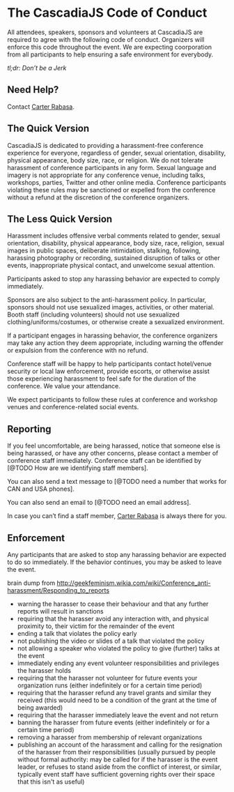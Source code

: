 # The CascadiaJS Code of Conduct

All attendees, speakers, sponsors and volunteers at CascadiaJS are required to agree with the following code of conduct. Organizers will enforce this code throughout the event. We are expecting coorporation from all participants to help ensuring a safe environment for everybody.

*tl;dr: Don’t be a Jerk*

## Need Help?
Contact [Carter Rabasa](http://twitter.com/crtr0).

## The Quick Version

CascadiaJS is dedicated to providing a harassment-free conference experience for everyone, regardless of gender, sexual orientation, disability, physical appearance, body size, race, or religion. We do not tolerate harassment of conference participants in any form. Sexual language and imagery is not appropriate for any conference venue, including talks, workshops, parties, Twitter and other online media. Conference participants violating these rules may be sanctioned or expelled from the conference without a refund at the discretion of the conference organizers.

## The Less Quick Version

Harassment includes offensive verbal comments related to gender, sexual orientation, disability, physical appearance, body size, race, religion, sexual images in public spaces, deliberate intimidation, stalking, following, harassing photography or recording, sustained disruption of talks or other events, inappropriate physical contact, and unwelcome sexual attention.

Participants asked to stop any harassing behavior are expected to comply immediately.

Sponsors are also subject to the anti-harassment policy. In particular, sponsors should not use sexualized images, activities, or other material. Booth staff (including volunteers) should not use sexualized clothing/uniforms/costumes, or otherwise create a sexualized environment.

If a participant engages in harassing behavior, the conference organizers may take any action they deem appropriate, including warning the offender or expulsion from the conference with no refund.

Conference staff will be happy to help participants contact hotel/venue security or local law enforcement, provide escorts, or otherwise assist those experiencing harassment to feel safe for the duration of the conference. We value your attendance.

We expect participants to follow these rules at conference and workshop venues and conference-related social events.

## Reporting

If you feel uncomfortable, are being harassed, notice that someone else is being harassed, or have any other concerns, please contact a member of conference staff immediately. Conference staff can be identified by [@TODO How are we identifying staff members].

You can also send a text message to [@TODO need a number that works for CAN and USA phones].

You can also send an email to [@TODO need an email address].

In case you can’t find a staff member, [Carter Rabasa](http://twitter.com/crtr0) is always there for you.

## Enforcement

Any participants that are asked to stop any harassing behavior are expected to do so immediately. If the behavior continues, you may be asked to leave the event.

brain dump from <http://geekfeminism.wikia.com/wiki/Conference_anti-harassment/Responding_to_reports>

 * warning the harasser to cease their behaviour and that any further reports will result in sanctions
 * requiring that the harasser avoid any interaction with, and physical proximity to, their victim for the remainder of the event
 * ending a talk that violates the policy early
 * not publishing the video or slides of a talk that violated the policy
 * not allowing a speaker who violated the policy to give (further) talks at the event
 * immediately ending any event volunteer responsibilities and privileges the harasser holds
 * requiring that the harasser not volunteer for future events your organization runs (either indefinitely or for a certain time period)
 * requiring that the harasser refund any travel grants and similar they received (this would need to be a condition of the grant at the time of being awarded)
 * requiring that the harasser immediately leave the event and not return
 * banning the harasser from future events (either indefinitely or for a certain time period)
 * removing a harasser from membership of relevant organizations
 * publishing an account of the harassment and calling for the resignation of the harasser from their responsibilities (usually pursued by people without formal authority: may be called for if the harasser is the event leader, or refuses to stand aside from the conflict of interest, or similar, typically event staff have sufficient governing rights over their space that this isn't as useful) 
